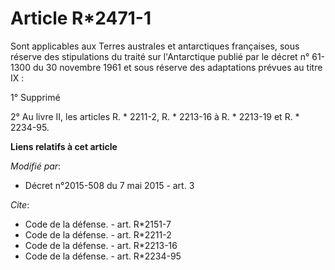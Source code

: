 # Article R*2471-1

Sont applicables aux Terres australes et antarctiques françaises, sous réserve des  stipulations du traité sur l'Antarctique
publié par le décret n° 61-1300 du 30 novembre 1961 et sous réserve des adaptations prévues au titre IX : 

1° Supprimé 

2° Au livre II, les articles R. * 2211-2, R. * 2213-16 à R. * 2213-19 et R. * 2234-95.

**Liens relatifs à cet article**

_Modifié par_:

  - Décret n°2015-508 du 7 mai 2015 - art. 3

_Cite_:

  - Code de la défense. - art. R*2151-7
  - Code de la défense. - art. R*2211-2
  - Code de la défense. - art. R*2213-16
  - Code de la défense. - art. R*2234-95
